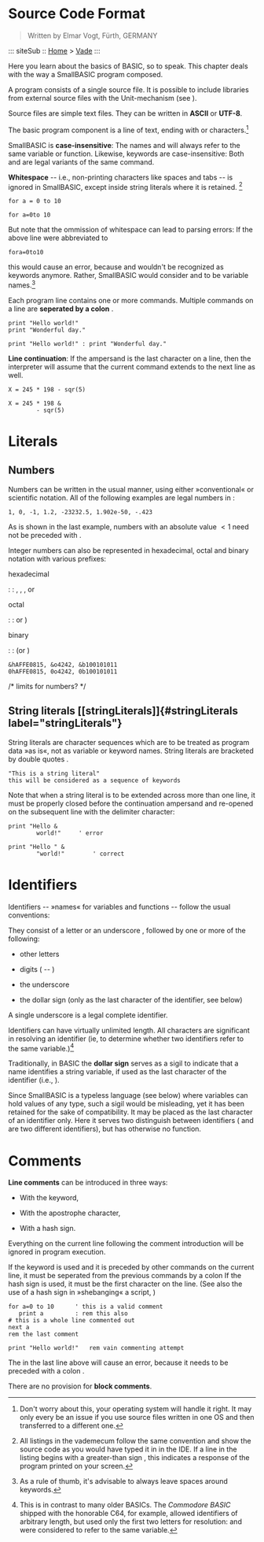 Source Code Format
==================

> Written by Elmar Vogt, F&uuml;rth, GERMANY

::: siteSub ::
[Home](/pages/index.html) > [Vade](/pages/vade.html)
:::

Here you learn about the basics of BASIC, so to speak. This chapter deals with the way a SmallBASIC program composed.

A program consists of a single source file. It is possible to include
libraries from external source files with the Unit-mechanism (see ).

Source files are simple text files. They can be written in **ASCII** or **UTF-8**.

The basic program component is a line of text, ending with or characters.[^1]

SmallBASIC is **case-insensitive**: The names and will always refer to the same
variable or function. Likewise, keywords are case-insensitive: Both and
are legal variants of the same command.

**Whitespace** -- i.e., non-printing characters like spaces and tabs --
is ignored in SmallBASIC, except inside string literals where it is retained. [^2]

    for a = 0 to 10

    for a=0to 10

But note that the ommission of whitespace can lead to parsing errors: If
the above line were abbreviated to

    fora=0to10

this would cause an error, because and wouldn't be recognized as
keywords anymore. Rather, SmallBASIC would consider and to be variable names.[^3]

Each program line contains one or more commands. Multiple commands on a
line are **seperated by a colon** .

    print "Hello world!"
    print "Wonderful day."

    print "Hello world!" : print "Wonderful day."

**Line continuation**: If the ampersand is the last character on a line,
then the interpreter will assume that the current command extends to the
next line as well.

    X = 245 * 198 - sqr(5)

    X = 245 * 198 &
            - sqr(5)

Literals
========

Numbers
-------

Numbers can be written in the usual manner, using either
&raquo;conventional&laquo; or scientific notation. All of the following
examples are legal numbers in :

    1, 0, -1, 1.2, -23232.5, 1.902e-50, -.423

As is shown in the last example, numbers with an absolute value $<1$
need not be preceded with .

Integer numbers can also be represented in hexadecimal, octal and binary
notation with various prefixes:

hexadecimal

:   : , , , or

octal

:   : or )

binary

:   : (or )

<!-- -->

    &hAFFE0815, &o4242, &b100101011
    0hAFFE0815, 0o4242, 0b100101011

/\* limits for numbers? \*/

String literals [\[stringLiterals\]]{#stringLiterals label="stringLiterals"}
----------------------------------------------------------------------------

String literals are character sequences which are to be treated as
program data &raquo;as is&laquo;, not as variable or keyword names. String
literals are bracketed by double quotes .

    "This is a string literal"
    this will be considered as a sequence of keywords

Note that when a string literal is to be extended across more than one
line, it must be properly closed before the continuation ampersand and
re-opened on the subsequent line with the delimiter character:

    print "Hello &
            world!"     ' error

    print "Hello " &
            "world!"        ' correct

Identifiers
===========

Identifiers -- &raquo;names&laquo; for variables and functions -- follow the
usual conventions:

They consist of a letter or an underscore , followed by one or more of
the following:

-   other letters

-   digits ( -- )

-   the underscore

-   the dollar sign (only as the last character of the identifier, see
    below)

A single underscore is a legal complete identifier.

Identifiers can have virtually unlimited length. All characters are
significant in resolving an identifier (ie, to determine whether two
identifiers refer to the same variable.)[^4]

Traditionally, in BASIC the **dollar sign** serves as a sigil to
indicate that a name identifies a string variable, if used as the last
character of the identifier (i.e., ).

Since SmallBASIC is a typeless language (see below) where variables can hold
values of any type, such a sigil would be misleading, yet it has been
retained for the sake of compatibility. It may be placed as the last
character of an identifier only. Here it serves two distinguish between
identifiers ( and are two different identifiers), but has otherwise no
function.

Comments
========

**Line comments** can be introduced in three ways:

-   With the keyword,

-   With the apostrophe character,

-   With a hash sign.

Everything on the current line following the comment introduction will
be ignored in program execution.

If the keyword is used and it is preceded by other commands on the
current line, it must be seperated from the previous commands by a colon
If the hash sign is used, it must be the first character on the line.
(See also the use of a hash sign in &raquo;shebanging&laquo; a script, )

    for a=0 to 10      ' this is a valid comment
       print a         : rem this also
    # this is a whole line commented out
    next a
    rem the last comment

    print "Hello world!"   rem vain commenting attempt

The in the last line above will cause an error, because it needs to be
preceded with a colon .

There are no provision for **block comments**.

[^1]: Don't worry about this, your operating system will handle it
    right. It may only every be an issue if you use source files written
    in one OS and then transferred to a different one.

[^2]: All listings in the vademecum follow the same convention and show
    the source code as you would have typed it in in the IDE. If a line
    in the listing begins with a greater-than sign , this indicates a
    response of the program printed on your screen.

[^3]: As a rule of thumb, it's advisable to always leave spaces around
    keywords.

[^4]: This is in contrast to many older BASICs. The *Commodore BASIC*
    shipped with the honorable C64, for example, allowed identifiers of
    arbitrary length, but used only the first two letters for
    resolution: and were considered to refer to the same variable.
